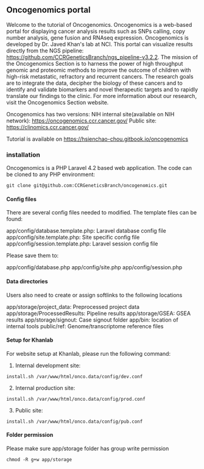 ## Oncogenomics portal

Welcome to the tutorial of Oncogenomics. Oncogenomics is a web-based portal for displaying cancer analysis results such as SNPs calling, copy number analysis, gene fusion and RNAseq expression. Oncogenomics is developed by Dr. Javed Khan's lab at NCI. This portal can visualize results directly from the NGS pipeline: https://github.com/CCRGeneticsBranch/ngs_pipeline-v3.2.2. 
The mission of the Oncogenomics Section is to harness the power of high throughput genomic and proteomic methods to improve the outcome of children with high-risk metastatic, refractory and recurrent cancers. The research goals are to integrate the data, decipher the biology of these cancers and to identify and validate biomarkers and novel therapeutic targets and to rapidly translate our findings to the clinic. For more information about our research, visit the Oncogenomics Section website.

Oncogenomics has two versions: NIH internal site(available on NIH network): https://oncogenomics.ccr.cancer.gov/ Public site: https://clinomics.ccr.cancer.gov/

Tutorial is available on https://hsienchao-chou.gitbook.io/oncogenomics

### installation

Oncogenomics is a PHP Laravel 4.2 based web application. The code can be cloned to any PHP environment:
```
git clone git@github.com:CCRGeneticsBranch/oncogenomics.git
```

#### Config files

There are several config files needed to modified. The template files can be found:

app/config/database.template.php: Laravel database config file
app/config/site.template.php: Site specific config file
app/config/session.template.php: Laravel session config file

Please save them to:

app/config/database.php
app/config/site.php
app/config/session.php

#### Data directories

Users also need to create or assign softlinks to the following locations

app/storage/project_data: Preprocessed project data
app/storage/ProcessedResults: Pipeline results
app/storage/GSEA: GSEA results
app/storage/signout: Case signout folder
app/bin: location of internal tools
public/ref: Genome/transcriptome reference files

#### Setup for Khanlab

For website setup at Khanlab, please run the following command:

1. Internal development site:
```
install.sh /var/www/html/onco.data/config/dev.conf
```

2. Internal production site:
```
install.sh /var/www/html/onco.data/config/prod.conf
```

3. Public site:
```
install.sh /var/www/html/onco.data/config/pub.conf
```

#### Folder permission

Please make sure app/storage folder has group write permission
```
chmod -R g+w app/storage
```

